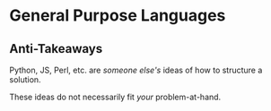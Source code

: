 # General Purpose Languages

## Anti-Takeaways

Python, JS, Perl, etc. are *someone else's* ideas of how to structure a solution. 

These ideas do not necessarily fit *your* problem-at-hand.











